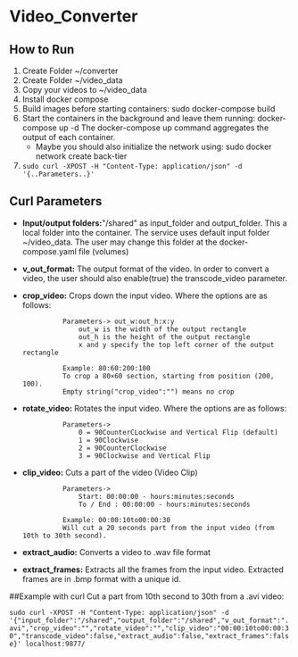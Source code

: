 # Video_Converter

## How to Run
1. Create Folder ~/converter
2. Create Folder ~/video_data
3. Copy your videos to ~/video_data
4. Install docker compose
5. Build images before starting containers: sudo docker-compose build
6. Start the containers in the background and leave them running: docker-compose up -d
   The docker-compose up command aggregates the output of each container.
	- Maybe you should also initialize the network using: sudo docker network create back-tier
7. `sudo curl -XPOST -H "Content-Type: application/json" -d '{..Parameters..}'`

## Curl Parameters

- **Input/output folders:**"/shared" as input_folder and output_folder. 
This a local folder into the container. The service uses default input folder ~/video_data.
The user may change this folder at the docker-compose.yaml file (volumes)

- **v_out_format:** The output format of the video. In order to convert a video, the user should also enable(true) the transcode_video parameter.

- **crop_video:** Crops down the input video. Where the options are as follows:

				Parameters-> out_w:out_h:x:y
					out_w is the width of the output rectangle
					out_h is the height of the output rectangle
					x and y specify the top left corner of the output rectangle

				Example: 80:60:200:100
				To crop a 80×60 section, starting from position (200, 100).
				Empty string("crop_video":"") means no crop

- **rotate_video:** Rotates the input video. Where the options are as follows:

				Parameters->
					0 = 90CounterCLockwise and Vertical Flip (default)
					1 = 90Clockwise
					2 = 90CounterClockwise
					3 = 90Clockwise and Vertical Flip

- **clip_video:** Cuts a part of the video (Video Clip)

				Parameters->
					Start: 00:00:00 - hours:minutes:seconds
					To / End : 00:00:00 - hours:minutes:seconds

				Example: 00:00:10to00:00:30
				Will cut a 20 seconds part from the input video (from 10th to 30th second).

- **extract_audio:** Converts a video to .wav file format

- **extract_frames:** Extracts all the frames from the input video. Extracted frames are in .bmp format with a unique id.

##Example with curl
Cut a part from 10th second to 30th from a .avi video:

`sudo curl -XPOST -H "Content-Type: application/json" -d '{"input_folder":"/shared","output_folder":"/shared","v_out_format":".avi","crop_video":"","rotate_video":"","clip_video":"00:00:10to00:00:30","transcode_video":false,"extract_audio":false,"extract_frames":false}' localhost:9877/`